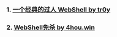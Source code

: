### 1. [一个经典的过人 WebShell by tr0y](https://www.tr0y.wang/2020/07/14/webshell-bypass-human/)
### 2. [WebShell免杀 by 4hou.win](https://4hou.win/wordpress/?p=47975)
